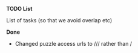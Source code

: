 **TODO List**

List of tasks (so that we avoid overlap etc)

**Done**
- Changed puzzle access urls to /<act>/<scene>/ rather than /<title>/ (cosmetic change primarily)
- Changed access requirements
    - all except /puzzles
- Guards to check correct puzzle act + scene
- Create templates/PHapp/noGuesses.html

**In progress**
- Implemented metas
    - Mini-meta == scene 5
    - Meta 1 == act 7, scene 1
    - Meta 2 == act 7, scene 2
    - Colours script handles metas
- Idiomatic cleanup/streamlined database access

**Todo**
- Consolidate meta solve view with other puzzle solve view?
- Rework time calculations to use datetime.strptime
    - Not a priority
- Replace .format with f strings
- Add last_modified decorators to as many views as possible

- Rejig RELEASE_TIMES mechanism
    - Replace array with function; RELEASE_STAGE_FINAL global

- Resize cube

- Separate acts on /puzzles
- Check meta stats work correctly
    - Fix average solve time in /puzzlestats?
- Work out max capacity requirements and set up Heroku etc accordingly
- Fix last modified tag for cube data

- End of hunt
    - DATABASE DOES NOT CHANGE
    - All solve pages accessible
        - Don't affect database, but give correct/incorrect
        - Login not required
        - If logged in, give past guesses
    - Solutions become accessible
    - "This puzzle hunt is over" everywhere
    - Unavailable pages
        - Registration
        - Edit team
- Fix edit team members page

- Remove show/hide previous guesses?
    - (why not just show them...)